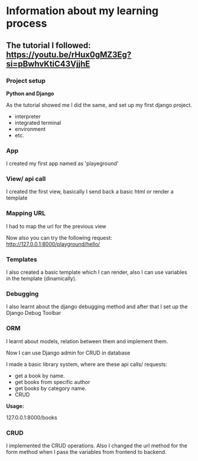 # Information about my learning process

## The tutorial I followed: https://youtu.be/rHux0gMZ3Eg?si=pBwhvKtiC43VjjhE

### Project setup

**Python and Django**

As the tutorial showed me I did the same, and set up my first django project.

- interpreter
- integrated terminal
- environment
- etc.

### App

I created my first app named as 'playeground'

### View/ api call

I created the first view, basically I send back a basic html or render a template

### Mapping URL

I had to map the url for the previous view

Now also you can try the following request: http://127.0.0.1:8000/playground/hello/

### Templates

I also created a basic template which I can render, also I can use variables in the template (dinamically).

### Debugging

I also learnt about the django debugging method and after that I set up the Django Debug Toolbar

### ORM

I learnt about models, relation between them and implement them.

Now I can use Django admin for CRUD in database

I made a basic library system, where are these api calls/ requests:

- get a book by name.
- get books from specific author
- get books by category name.
- CRUD

**Usage:**

127.0.0.1:8000/books

### CRUD

I implemented the CRUD operations. Also I changed the url method for the form method when I pass the variables from frontend to backend.
